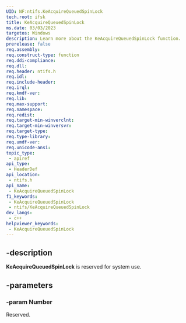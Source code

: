 ```yaml
---
UID: NF:ntifs.KeAcquireQueuedSpinLock
tech.root: ifsk
title: KeAcquireQueuedSpinLock
ms.date: 03/03/2023
targetos: Windows
description: Learn more about the KeAcquireQueuedSpinLock function.
prerelease: false
req.assembly: 
req.construct-type: function
req.ddi-compliance: 
req.dll: 
req.header: ntifs.h
req.idl: 
req.include-header: 
req.irql: 
req.kmdf-ver: 
req.lib: 
req.max-support: 
req.namespace: 
req.redist: 
req.target-min-winverclnt: 
req.target-min-winversvr: 
req.target-type: 
req.type-library: 
req.umdf-ver: 
req.unicode-ansi: 
topic_type:
 - apiref
api_type:
 - HeaderDef
api_location:
 - ntifs.h
api_name:
 - KeAcquireQueuedSpinLock
f1_keywords:
 - KeAcquireQueuedSpinLock
 - ntifs/KeAcquireQueuedSpinLock
dev_langs:
 - c++
helpviewer_keywords:
 - KeAcquireQueuedSpinLock
---
```


## -description

**KeAcquireQueuedSpinLock** is reserved for system use.

## -parameters

### -param Number

Reserved.
